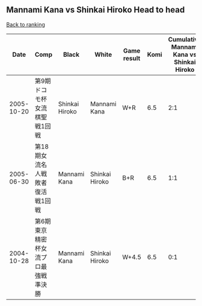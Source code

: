 ## Mannami Kana vs Shinkai Hiroko Head to head

[Back to ranking](../../index.md)




| **Date** | **Comp** | **Black** | **White** | **Game result** | **Komi** | **Cumulative Mannami Kana vs Shinkai Hiroko** | **Mannami Kana streak** | **Shinkai Hiroko streak** | 
| --- | --- | --- | --- | --- | --- | --- | --- | --- |
| 2005-10-20 | 第9期ドコモ杯女流棋聖戦1回戦 | Shinkai Hiroko | Mannami Kana | W+R | 6.5 | 2:1 | 2 | 0 | 
| 2005-06-30 | 第18期女流名人戦敗者復活戦1回戦 | Mannami Kana | Shinkai Hiroko | B+R | 6.5 | 1:1 | 1 | 0 | 
| 2004-10-28 | 第6期東京精密杯女流プロ最強戦準決勝 | Mannami Kana | Shinkai Hiroko | W+4.5 | 6.5 | 0:1 | 0 | 1 |




